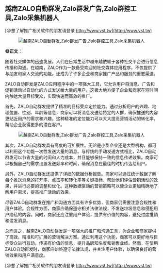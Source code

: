## **越南ZALO自動群发,Zalo群发广告,Zalo群控工具,Zalo采集机器人**

[😍想了解推广相关软件的朋友请登录 http://www.vst.tw](http://www.vst.tw)

 <center><img src="https://vst.tw/MP4/tuiguang/png/5.png" alt="越南ZALO自動群发,Zalo群发广告,Zalo群控工具,Zalo采集机器人"></center>

**😄正文：**

随着社交媒体的迅速发展，人们在日常生活中越来越依赖于各种社交平台进行信息传播和沟通。在越南，ZALO作为一款备受欢迎的社交媒体应用程序，不仅提供了与朋友和家人交流的功能，还成为了许多企业和商家推广产品和服务的重要渠道。

ZALO自动群发是ZALO应用程序中的一项强大工具，它允许用户将消息、广告和促销活动以自动化的方式发送给大量的用户。这极大地方便了企业和商家在短时间内触达大量目标受众，实现快速而高效的推广。

首先，ZALO自动群发提供了精准的目标受众定位能力。通过分析用户的兴趣、地理位置、性别、年龄等信息，商家可以将消息发送给特定的人群，确保推送的内容更贴近用户的需求和兴趣。这种精准的定位能力可以大大提高营销活动的转化率，帮助企业获得更多的潜在客户。

 <center><img src="https://vst.tw/MP4/tuiguang/png/5.png" alt="越南ZALO自動群发,Zalo群发广告,Zalo群控工具,Zalo采集机器人"></center>

其次，ZALO自动群发具有高度的可扩展性。无论是小型企业还是大型机构，都可以利用这个功能一次性发送大量的消息。与传统的手动发送方式相比，ZALO自动群发可以节省大量的时间和人力成本，并且能够保持一致的信息传递效果。商家可以根据自己的需求设置发送频率和时间，确保消息在最佳的时机传达给用户。

另外，ZALO自动群发还提供了详细的数据分析报告。商家可以通过统计数据了解每个推送消息的打开率、点击率和转化率等关键指标，帮助他们评估营销活动的效果，并进行必要的调整和优化。这种数据驱动的营销策略可以使企业更加精确地了解用户需求，提高推广活动的效果。

尽管ZALO自动群发在推广和沟通方面具有许多优势，但商家仍需要注意合规性和用户体验。合规性方面，商家应确保遵守相关法律法规，不发送垃圾信息和侵犯用户隐私的内容。同时，商家还应注重用户体验，提供有价值的内容，避免过度推销和滥发消息。

总而言之，越南ZALO自动群发是一项强大的推广和沟通工具，为企业和商家提供了高效、精准和可扩展的营销解决方案。通过利用这个功能，商家可以更好地与目标受众进行互动，传递有价值的信息，提升品牌知名度和销售业绩。然而，在使用ZALO自动群发时，商家应始终遵守法律法规，并关注用户体验，以确保良好的营销效果和用户满意度。

[😍想了解推广相关软件的朋友请登录 http://www.vst.tw](http://www.vst.tw)



